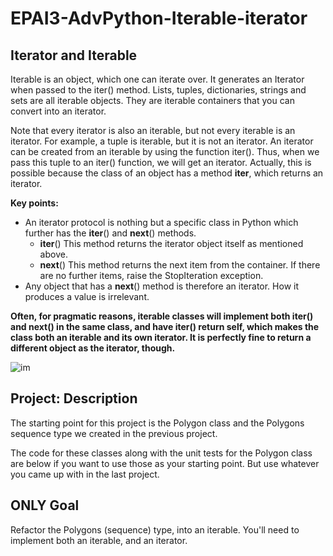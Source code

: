# EPAI3-AdvPython-Iterable-iterator

## Iterator and Iterable
Iterable is an object, which one can iterate over. It generates an Iterator when passed to the iter() method. Lists, tuples, dictionaries, strings and sets are all iterable objects. They are iterable containers that you can convert into an iterator.

Note that every iterator is also an iterable, but not every iterable is an iterator. For example, a tuple is iterable, but it is not an iterator. An iterator can be created from an iterable by using the function iter(). Thus, when we pass this tuple to an iter() function, we will get an iterator. Actually, this is possible because the class of an object has a method __iter__, which returns an iterator. 

**Key points:**
- An iterator protocol is nothing but a specific class in Python which further has the __iter__()  and __next__()  methods.
    - __iter__() This method returns the iterator object itself as mentioned above.
    - __next__() This method returns the next item from the container. If there are no further items, raise the StopIteration exception. 
- Any object that has a __next__() method is therefore an iterator. How it produces a value is irrelevant.


**Often, for pragmatic reasons, iterable classes will implement both __iter__() and __next__() in the same class, and have __iter__() return self, which makes the class both an iterable and its own iterator. It is perfectly fine to return a different object as the iterator, though.**

![im](https://d1m75rqqgidzqn.cloudfront.net/wp-data/2020/08/28190200/Iterators-in-Python.jpg)

## Project: Description
The starting point for this project is the Polygon class and the Polygons sequence type we created in the previous project.

The code for these classes along with the unit tests for the Polygon class are below if you want to use those as your starting point. But use whatever you came up with in the last project.

## ONLY Goal
Refactor the Polygons (sequence) type, into an iterable. You'll need to implement both an iterable, and an iterator.
